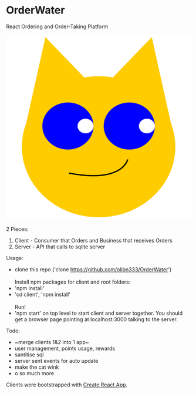# OrderWater
React Ordering and Order-Taking Platform

![Image of YayCat](https://github.com/olibn333/OrderWater/blob/master/client/src/icons/logo.svg)

2 Pieces:

1. Client - Consumer that Orders and Business that receives Orders 
2. Server - API that calls to sqlite server

Usage:
- clone this repo ('clone https://github.com/olibn333/OrderWater')
 <br /> <br />
Install npm packages for client and root folders:
- 'npm install'
- 'cd client', 'npm install'
 <br /> <br />
Run!
- 'npm start' on top level to start client and server together. You should get a browser page pointing at localhost:3000 talking to the server.

Todo:
- ~merge clients 1&2 into 1 app~
- user management, points usage, rewards
- santitise sql
- server sent events for auto update
- make the cat wink
- o so much more



Clients were bootstrapped with [Create React App](https://github.com/facebookincubator/create-react-app).


